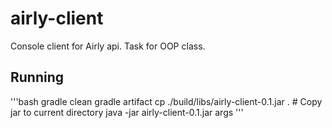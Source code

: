 # airly-client
Console client for Airly api. Task for OOP class.

## Running
'''bash
gradle clean
gradle artifact
cp ./build/libs/airly-client-0.1.jar . # Copy jar to current directory
java -jar airly-client-0.1.jar args
'''
